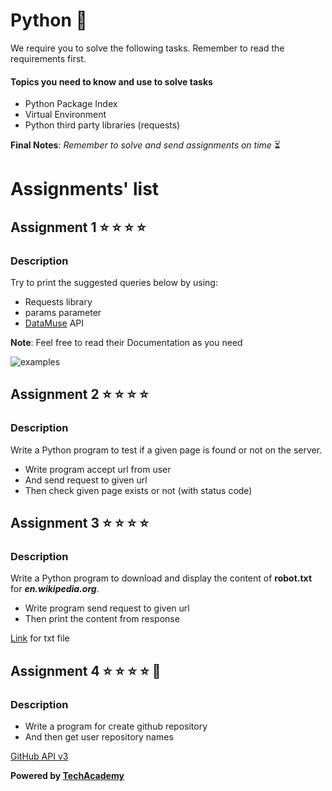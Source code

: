 # Python  :snake:

We require you to solve the following tasks. Remember to read the requirements first.

#### Topics you need to know and use to solve tasks

* Python Package Index
* Virtual Environment
* Python third party libraries (requests)



**Final Notes**: *Remember to solve and send assignments on time* :hourglass_flowing_sand:

# Assignments' list 

## Assignment 1  :star:  :star:  :star:  :star:

### Description

Try to print the suggested queries below by using:

* Requests library
* params parameter
* [DataMuse](http://www.datamuse.com/api/) API

**Note**: Feel free to read their Documentation as you need

![examples](https://i.ibb.co/cvqFLry/screenshot-holypython-com-2020-09-03-18-12-38.png)

## Assignment 2  :star:  :star:  :star:  :star:

### Description

Write a Python program to test if a given page is found or not on the server.
* Write program accept url from user
* And send request to given url
* Then check given page exists or not (with status code)

## Assignment 3   :star:  :star:  :star:  :star:

### Description

Write a Python program to download and display the content of **robot.txt** for ***en.wikipedia.org***.

* Write program send request to given url
* Then print the content from response

[Link](https://en.wikipedia.org/robots.txt) for txt file

## Assignment 4  :star:  :star:  :star:  :star:  :star2: 

### Description

* Write a program for  create github repository 
* And then get user repository names

[GitHub API v3](https://developer.github.com/v3/repos/)


**Powered by [TechAcademy](https://www.tech.edu.az/)**

